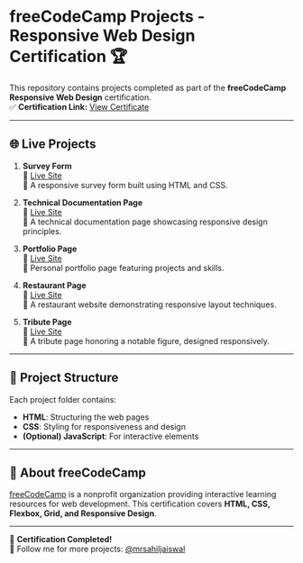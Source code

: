 # freeCodeCamp Projects - Responsive Web Design Certification 🏆

This repository contains projects completed as part of the **freeCodeCamp Responsive Web Design** certification.  
✅ **Certification Link:** [View Certificate](https://www.freecodecamp.org/certification/mrsahiljaiswal/responsive-web-design)  

---

## 🌐 Live Projects

1. **Survey Form**  
   🔗 [Live Site](https://survery-freecodecamp.netlify.app)  
   📌 A responsive survey form built using HTML and CSS.

2. **Technical Documentation Page**  
   🔗 [Live Site](https://technicaldoc-freecodecamp.netlify.app/)  
   📌 A technical documentation page showcasing responsive design principles.

3. **Portfolio Page**  
   🔗 [Live Site](https://sahil-porfolio.netlify.app)  
   📌 Personal portfolio page featuring projects and skills.

4. **Restaurant Page**  
   🔗 [Live Site](https://jssrestaurant.netlify.app)  
   📌 A restaurant website demonstrating responsive layout techniques.

5. **Tribute Page**  
   🔗 [Live Site](https://tributepage-freecodecamp.netlify.app)  
   📌 A tribute page honoring a notable figure, designed responsively.

---

## 📂 Project Structure

Each project folder contains:
- **HTML**: Structuring the web pages  
- **CSS**: Styling for responsiveness and design  
- **(Optional) JavaScript**: For interactive elements  

---

## 📖 About freeCodeCamp

[freeCodeCamp](https://www.freecodecamp.org/) is a nonprofit organization providing interactive learning resources for web development. This certification covers **HTML, CSS, Flexbox, Grid, and Responsive Design**.

---

🎉 **Certification Completed!**  
🚀 Follow me for more projects: [@mrsahiljaiswal](https://github.com/mrsahiljaiswal)  
